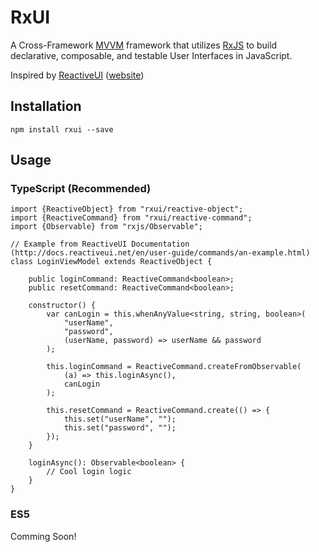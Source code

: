 # RxUI
A Cross-Framework [MVVM](https://en.wikipedia.org/wiki/Model%E2%80%93view%E2%80%93viewmodel) framework that utilizes [RxJS](https://github.com/ReactiveX/RxJS) to build declarative, composable, and testable User Interfaces in JavaScript.

Inspired by [ReactiveUI](https://github.com/reactiveui/ReactiveUI) ([website](http://www.reactiveui.net/))

## Installation

```
npm install rxui --save
```

## Usage

### TypeScript (Recommended)

```
import {ReactiveObject} from "rxui/reactive-object";
import {ReactiveCommand} from "rxui/reactive-command";
import {Observable} from "rxjs/Observable";

// Example from ReactiveUI Documentation (http://docs.reactiveui.net/en/user-guide/commands/an-example.html)
class LoginViewModel extends ReactiveObject {
    
    public loginCommand: ReactiveCommand<boolean>;
    public resetCommand: ReactiveCommand<boolean>;
    
    constructor() {
        var canLogin = this.whenAnyValue<string, string, boolean>(
            "userName",
            "password",
            (userName, password) => userName && password
        );
        
        this.loginCommand = ReactiveCommand.createFromObservable(
            (a) => this.loginAsync(),
            canLogin
        );
        
        this.resetCommand = ReactiveCommand.create(() => {
            this.set("userName", "");
            this.set("password", "");
        });
    }
    
    loginAsync(): Observable<boolean> {
        // Cool login logic   
    }
}
```

### ES5

Comming Soon!
